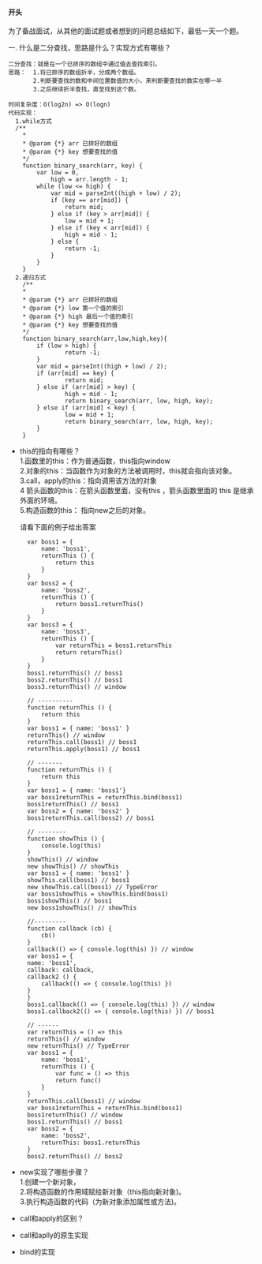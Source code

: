 #### 开头
为了备战面试，从其他的面试题或者想到的问题总结如下，最低一天一个题。

  一. 什么是二分查找，思路是什么？实现方式有哪些？

    二分查找：就是在一个已排序的数组中通过值去查找索引。 
    思路：  1.将已排序的数组折半，分成两个数组。  
           2.判断要查找的数和中间位置数值的大小，来判断要查找的数实在哪一半  
           3.之后继续折半查找，直至找到这个数。

	时间复杂度：O(log2n) => O(logn)
    代码实现：
      1.while方式
      /**
        * 
        * @param {*} arr 已排好的数组
        * @param {*} key 想要查找的值
        */
        function binary_search(arr, key) {
            var low = 0,
                high = arr.length - 1;
            while (low <= high) {
                var mid = parseInt((high + low) / 2);
                if (key == arr[mid]) {
                    return mid;
                } else if (key > arr[mid]) {
                    low = mid + 1;
                } else if (key < arr[mid]) {
                    high = mid - 1;
                } else {
                    return -1;
                }
            }
        }
      2.递归方式
		/**
		* 
		* @param {*} arr 已排好的数组
		* @param {*} low 第一个值的索引
		* @param {*} high 最后一个值的索引
		* @param {*} key 想要查找的值
		*/
		function binary_search(arr,low,high,key){
			if (low > high) {
					return -1;
			}
			var mid = parseInt((high + low) / 2);
			if (arr[mid] == key) {
					return mid;
			} else if (arr[mid] > key) {
					high = mid - 1;
					return binary_search(arr, low, high, key);
			} else if (arr[mid] < key) {
					low = mid + 1;
					return binary_search(arr, low, high, key);
			}
		}

* this的指向有哪些？   
    1.函数里的this：作为普通函数，this指向window  
    2.对象的this：当函数作为对象的方法被调用时，this就会指向该对象。  
    3.call，apply的this：指向调用该方法的对象  
    4 箭头函数的this：在箭头函数里面，没有this ，箭头函数里面的 this 是继承外面的环境。  
    5.构造函数的this： 指向new之后的对象。

    请看下面的例子给出答案

        var boss1 = {
            name: 'boss1',
            returnThis () {
                return this
            }
        }
        var boss2 = {
            name: 'boss2',
            returnThis () {
                return boss1.returnThis()
            }
        }
        var boss3 = {
            name: 'boss3',
            returnThis () {
                var returnThis = boss1.returnThis
                return returnThis()
            }
        }
        boss1.returnThis() // boss1
        boss2.returnThis() // boss1
        boss3.returnThis() // window
        
        // ----------
        function returnThis () {
            return this
        }
        var boss1 = { name: 'boss1' }
        returnThis() // window
        returnThis.call(boss1) // boss1
        returnThis.apply(boss1) // boss1

        // -------
        function returnThis () {
            return this
        }
        var boss1 = { name: 'boss1'}
        var boss1returnThis = returnThis.bind(boss1)
        boss1returnThis() // boss1
        var boss2 = { name: 'boss2' }
        boss1returnThis.call(boss2) // boss1

        // --------
        function showThis () {
            console.log(this)
        }
        showThis() // window
        new showThis() // showThis
        var boss1 = { name: 'boss1' }
        showThis.call(boss1) // boss1
        new showThis.call(boss1) // TypeError
        var boss1showThis = showThis.bind(boss1)
        boss1showThis() // boss1
        new boss1showThis() // showThis

        //---------
        function callback (cb) {
            cb()
        }
        callback(() => { console.log(this) }) // window
        var boss1 = {
        name: 'boss1',
        callback: callback,
        callback2 () {
            callback(() => { console.log(this) })
        }
        }
        boss1.callback(() => { console.log(this) }) // window
        boss1.callback2(() => { console.log(this) }) // boss1

        // ------
        var returnThis = () => this
        returnThis() // window
        new returnThis() // TypeError
        var boss1 = {
            name: 'boss1',
            returnThis () {
                var func = () => this
                return func()
            }
        }
        returnThis.call(boss1) // window
        var boss1returnThis = returnThis.bind(boss1)
        boss1returnThis() // window
        boss1.returnThis() // boss1
        var boss2 = {
            name: 'boss2',
            returnThis: boss1.returnThis
        }
        boss2.returnThis() // boss2
* new实现了哪些步骤？  
    1.创建一个新对象，  
    2.将构造函数的作用域赋给新对象（this指向新对象)。   
    3.执行构造函数的代码（为新对象添加属性或方法)。

* call和apply的区别？

* call和aplly的原生实现

* bind的实现

   